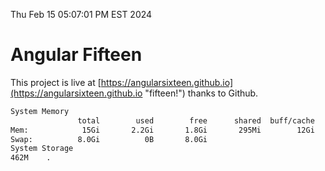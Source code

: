 Thu Feb 15 05:07:01 PM EST 2024

# Angular Fifteen


This project is live at [https://angularsixteen.github.io](https://angularsixteen.github.io "fifteen!") thanks to Github.

```bash
System Memory
               total        used        free      shared  buff/cache   available
Mem:            15Gi       2.2Gi       1.8Gi       295Mi        12Gi        13Gi
Swap:          8.0Gi          0B       8.0Gi
System Storage
462M	.
```
```bash
